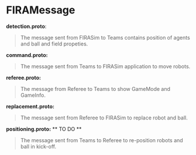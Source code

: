 # FIRAMessage

**detection.proto**:

>   The message sent from FIRASim to Teams contains position of agents and ball and field propeties.

**command.proto:**

>   The message sent from Teams to FIRASim application to move robots.

**referee.proto:**

>   The message from Referee to Teams to show GameMode and GameInfo.

**replacement.proto:**

>   The message sent from Referee to FIRASim to replace robot and ball.
 
**positioning.proto:** ** TO DO **

>   The message sent from Teams to Referee to re-position robots and ball in kick-off.
